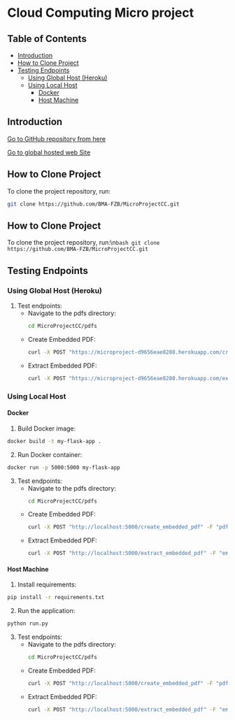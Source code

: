 
# Cloud Computing Micro project
## Table of Contents
- [Introduction](#introduction)
- [How to Clone Project](#how-to-clone-project)
- [Testing Endpoints](#testing-endpoints)
  - [Using Global Host (Heroku)](#using-global-host-heroku)
  - [Using Local Host](#using-local-host)
    - [Docker](#docker)
    - [Host Machine](#host-machine)

## Introduction
[Go to GitHub repository from here](https://github.com/BMA-FZB/MicroProjectCC.git)

[Go to global hosted web Site ](https://microproject-d9656eae8280.herokuapp.com/)

## How to Clone Project
To clone the project repository, run:
```bash
git clone https://github.com/BMA-FZB/MicroProjectCC.git
```

 ## How to Clone Project
 To clone the project repository, run:\n```bash
 git clone https://github.com/BMA-FZB/MicroProjectCC.git```

  ## Testing Endpoints

 ### Using Global Host (Heroku)
 1. Test endpoints:
    - Navigate to the pdfs directory:
      ```bash
      cd MicroProjectCC/pdfs
      ```
    - Create Embedded PDF:
      ```bash
      curl -X POST "https://microproject-d9656eae8280.herokuapp.com/create_embedded_pdf" -F "pdf_Base_file=@file1.pdf" -F "pdf_files=@file2.pdf" --output embedded_file.pdf
      ```
    - Extract Embedded PDF: 
      ```bash
      curl -X POST "https://microproject-d9656eae8280.herokuapp.com/extract_embedded_pdf" -F "embedded_file=@embedded_file.pdf" --output files.zip
      ```

 ### Using Local Host

 #### Docker
 1. Build Docker image:
 ```bash
 docker build -t my-flask-app .
 ```
 2. Run Docker container:
 ```bash
 docker run -p 5000:5000 my-flask-app
 ```
 3. Test endpoints:
    - Navigate to the pdfs directory:
      ```bash
      cd MicroProjectCC/pdfs
      ```
    - Create Embedded PDF:
      ```bash
      curl -X POST "http://localhost:5000/create_embedded_pdf" -F "pdf_Base_file=@file1.pdf" -F "pdf_files=@file2.pdf" --output embedded_file.pdf
      ```
    - Extract Embedded PDF:
      ```bash
      curl -X POST "http://localhost:5000/extract_embedded_pdf" -F "embedded_file=@embedded_file.pdf" --output files.zip"
      ```




 #### Host Machine
 1. Install requirements:
 ```bash
 pip install -r requirements.txt
 ```
 2. Run the application:
 ```bash
 python run.py
 ```
 3. Test endpoints:
    - Navigate to the pdfs directory:
      ```bash
      cd MicroProjectCC/pdfs
      ```
    - Create Embedded PDF:
      ```bash
      curl -X POST "http://localhost:5000/create_embedded_pdf" -F "pdf_Base_file=@file1.pdf" -F "pdf_files=@file2.pdf" --output embedded_file.pdf
      ```
    - Extract Embedded PDF:
      ```bash
      curl -X POST "http://localhost:5000/extract_embedded_pdf" -F "embedded_file=@embedded_file.pdf" --output files.zip
      ```

